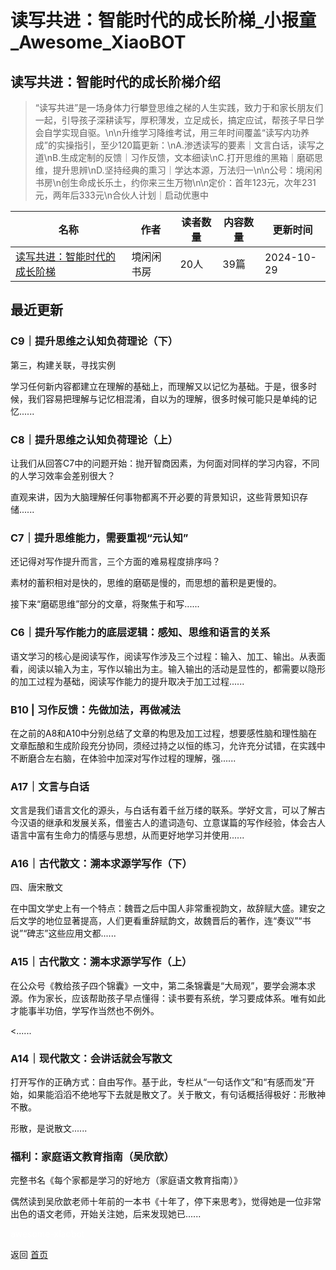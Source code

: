 # 读写共进：智能时代的成长阶梯_小报童_Awesome_XiaoBOT

## 读写共进：智能时代的成长阶梯介绍
> “读写共进”是一场身体力行攀登思维之梯的人生实践，致力于和家长朋友们一起，引导孩子深耕读写，厚积薄发，立足成长，搞定应试，帮孩子早日学会自学实现自驱。\n\n升维学习降维考试，用三年时间覆盖“读写内功养成”的实操指引，至少120篇更新：\nA.渗透读写的要素｜文言白话，读写之道\nB.生成定制的反馈｜习作反馈，文本细读\nC.打开思维的黑箱｜磨砺思维，提升思辨\nD.坚持经典的熏习｜学达本源，万法归一\n\n公号：境闲闲书房\n创生命成长乐土，约你来三生万物\n\n定价：首年123元，次年231元，两年后333元\n合伙人计划｜启动优惠中  
  


|名称|作者|读者数量|内容数量|更新时间|
|---|---|---|---|---|
|[读写共进：智能时代的成长阶梯](https://xiaobot.net/p/DXGJ?refer=0b133df9-27dc-423b-8101-639049001c13)|境闲闲书房|20人|39篇|2024-10-29|

## 最近更新
### C9｜提升思维之认知负荷理论（下）

第三，构建关联，寻找实例

学习任何新内容都建立在理解的基础上，而理解又以记忆为基础。于是，很多时候，我们容易把理解与记忆相混淆，自以为的理解，很多时候可能只是单纯的记忆......

### C8｜提升思维之认知负荷理论（上）

让我们从回答C7中的问题开始：抛开智商因素，为何面对同样的学习内容，不同的人学习效率会差别很大？

直观来讲，因为大脑理解任何事物都离不开必要的背景知识，这些背景知识存储......

### C7｜提升思维能力，需要重视“元认知”

还记得对写作提升而言，三个方面的难易程度排序吗？

素材的蓄积相对是快的，思维的磨砺是慢的，而思想的蓄积是更慢的。

接下来“磨砺思维”部分的文章，将聚焦于和写......

### C6｜提升写作能力的底层逻辑：感知、思维和语言的关系

语文学习的核心是阅读写作，阅读写作涉及三个过程：输入、加工、输出。从表面看，阅读以输入为主，写作以输出为主。输入输出的活动是显性的，都需要以隐形的加工过程为基础，阅读写作能力的提升取决于加工过程......

### B10 | 习作反馈：先做加法，再做减法

在之前的A8和A10中分别总结了文章的构思及加工过程，想要感性脑和理性脑在文章酝酿和生成阶段充分协同，须经过持之以恒的练习，允许充分试错，在实践中不断磨合左右脑，在体验中加深对写作过程的理解，强......

### A17｜文言与白话

文言是我们语言文化的源头，与白话有着千丝万缕的联系。学好文言，可以了解古今汉语的继承和发展关系，借鉴古人的遣词造句、立意谋篇的写作经验，体会古人语言中富有生命力的情感与思想，从而更好地学习并使用......

### A16｜古代散文：溯本求源学写作（下）

四、唐宋散文

在中国文学史上有一个特点：魏晋之后中国人非常重视韵文，故辞赋大盛。建安之后文学的地位显著提高，人们更看重辞赋韵文，故魏晋后的著作，连“奏议”“书说”“碑志”这些应用文都......

### A15｜古代散文：溯本求源学写作（上）

在公众号《教给孩子四个锦囊》一文中，第二条锦囊是“大局观”，要学会溯本求源。作为家长，应该帮助孩子早点懂得：读书要有系统，学习要成体系。唯有如此才能事半功倍，学写作当然也不例外。

<......

### A14｜现代散文：会讲话就会写散文

打开写作的正确方式：自由写作。基于此，专栏从“一句话作文”和“有感而发”开始，如果能滔滔不绝地写下去就是散文了。关于散文，有句话概括得极好：形散神不散。

形散，是说散文......

### 福利：家庭语文教育指南（吴欣歆）

完整书名《每个家都是学习的好地方（家庭语文教育指南）》

偶然读到吴欣歆老师十年前的一本书《十年了，停下来思考》，觉得她是一位非常出色的语文老师，开始关注她，后来发现她已......


<a href="https://github.com/Reno9527/awesome-xiaobot" style="color: white; text-decoration: none;">awesome-xiaobot</a>

返回 [首页](../README.md)
